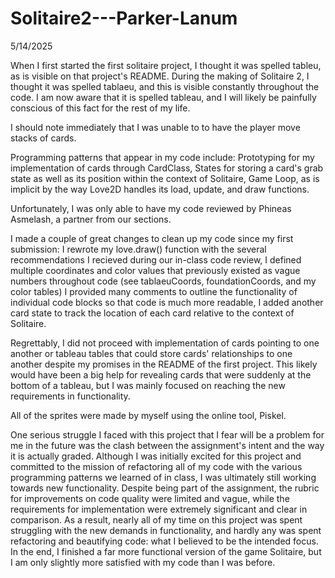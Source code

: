 # Solitaire2---Parker-Lanum
5/14/2025

When I first started the first solitaire project, I thought it was spelled tableu, as is visible on that project's README. During the making of Solitaire 2, I thought it was spelled tablaeu, and this is visible constantly throughout the code. I am now aware that it is spelled tableau, and I will likely be painfully conscious of this fact for the rest of my life. 

I should note immediately that I was unable to to have the player move stacks of cards.

Programming patterns that appear in my code include: 
Prototyping for my implementation of cards through CardClass, 
States for storing a card's grab state as well as its position within the context of Solitaire,
Game Loop, as is implicit by the way Love2D handles its load, update, and draw functions.

Unfortunately, I was only able to have my code reviewed by Phineas Asmelash, a partner from our sections.

I made a couple of great changes to clean up my code since my first submission:
I rewrote my love.draw() function with the several recommendations I recieved during our in-class code review,
I defined multiple coordinates and color values that previously existed as vague numbers throughout code (see tablaeuCoords, foundationCoords, and my color tables)
I provided many comments to outline the functionality of individual code blocks so that code is much more readable,
I added another card state to track the location of each card relative to the context of Solitaire.

Regrettably, I did not proceed with implementation of cards pointing to one another or tableau tables that could store cards' relationships to one another despite my promises in the README of the first project. This likely would have been a big help for revealing cards that were suddenly at the bottom of a tableau, but I was mainly focused on reaching the new requirements in functionality.

All of the sprites were made by myself using the online tool, Piskel.

One serious struggle I faced with this project that I fear will be a problem for me in the future was the clash between the assignment's intent and the way it is actually graded. Although I was initially excited for this project and committed to the mission of refactoring all of my code with the various programming patterns we learned of in class, I was ultimately still working towards new functionality. Despite being part of the assignment, the rubric for improvements on code quality were limited and vague, while the requirements for implementation were extremely significant and clear in comparison. As a result, nearly all of my time on this project was spent struggling with the new demands in functionality, and hardly any was spent refactoring and beautifying code: what I believed to be the intended focus. In the end, I finished a far more functional version of the game Solitaire, but I am only slightly more satisfied with my code than I was before. 
